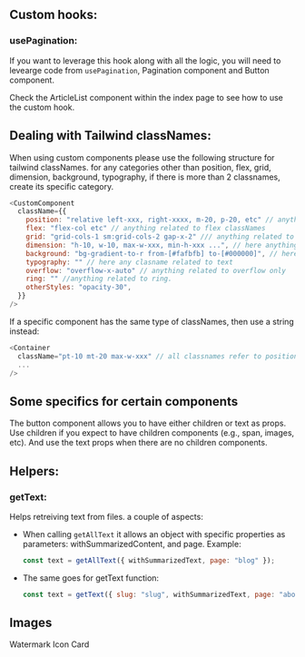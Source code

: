 ## Custom hooks:

### usePagination:

If you want to leverage this hook along with all the logic, you will need to levearge code from `usePagination`, Pagination component and Button component.

Check the ArticleList component within the index page to see how to use the custom hook.

## Dealing with Tailwind classNames:

When using custom components please use the following structure for tailwind classNames. for any categories other than position, flex, grid, dimension, background, typography, if there is more than 2 classnames, create its specific category.

```javascript
<CustomComponent
  className={{
    position: "relative left-xxx, right-xxxx, m-20, p-20, etc" // anything related to positioning an element node
    flex: "flex-col etc" // anything related to flex classNames
    grid: "grid-cols-1 sm:grid-cols-2 gap-x-2" /// anything related to grids
    dimension: "h-10, w-10, max-w-xxx, min-h-xxx ...", // here anything related to dimensions
    background: "bg-gradient-to-r from-[#fafbfb] to-[#000000]", // here anything related to background including.
    typography: "" // here any clasname related to text
    overflow: "overflow-x-auto" // anything related to overflow only
    ring: "" //anything related to ring.
    otherStyles: "opacity-30",
  }}
/>
```

If a specific component has the same type of classNames, then use a string instead:

```javascript
<Container
  className="pt-10 mt-20 max-w-xxx" // all classnames refer to positioning only
  ...
/>
```

## Some specifics for certain components

The button component allows you to have either children or text as props. Use children if you expect to have children components (e.g., span, images, etc). And use the text props when there are no children components.

## Helpers:

### getText:

Helps retreiving text from files. a couple of aspects:

- When calling `getAllText` it allows an object with specific properties as parameters: withSummarizedContent, and page. Example:
  ```javascript
  const text = getAllText({ withSummarizedText, page: "blog" });
  ```
- The same goes for getText function:
  ```javascript
  const text = getText({ slug: "slug", withSummarizedText, page: "about" });
  ```

## Images

Watermark
Icon
Card
